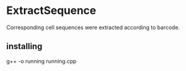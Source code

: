# ExtractSequence
Corresponding cell sequences were extracted according to barcode.

## installing 
g++ -o running running.cpp

